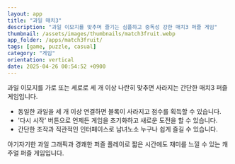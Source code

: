 ```yaml
---
layout: app
title: "과일 매치3"
description: "과일 이모지를 맞추며 즐기는 심플하고 중독성 강한 매치3 퍼즐 게임"
thumbnail: /assets/images/thumbnails/match3fruit.webp
app_folder: /apps/match3fruit/
tags: [game, puzzle, casual]
category: "게임"
orientation: vertical
date: 2025-04-26 00:54:52 +0900
---
```


과일 이모지를 가로 또는 세로로 세 개 이상 나란히 맞추면 사라지는 간단한 매치3 퍼즐 게임입니다.

- 동일한 과일을 세 개 이상 연결하면 블록이 사라지고 점수를 획득할 수 있습니다.
- '다시 시작' 버튼으로 언제든 게임을 초기화하고 새로운 도전을 할 수 있습니다.
- 간단한 조작과 직관적인 인터페이스로 남녀노소 누구나 쉽게 즐길 수 있습니다.

아기자기한 과일 그래픽과 경쾌한 퍼즐 플레이로 짧은 시간에도 재미를 느낄 수 있는 캐주얼 퍼즐 게임입니다.
